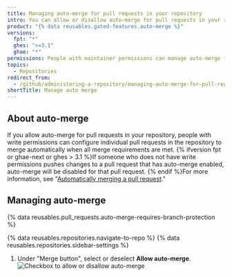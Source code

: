 ```yaml
---
title: Managing auto-merge for pull requests in your repository
intro: You can allow or disallow auto-merge for pull requests in your repository.
product: "{% data reusables.gated-features.auto-merge %}"
versions:
  fpt: "*"
  ghes: ">=3.1"
  ghae: "*"
permissions: People with maintainer permissions can manage auto-merge for pull requests in a repository.
topics:
  - Repositories
redirect_from:
  - /github/administering-a-repository/managing-auto-merge-for-pull-requests-in-your-repository
shortTitle: Manage auto merge
---
```


## About auto-merge

If you allow auto-merge for pull requests in your repository, people with write permissions can configure individual pull requests in the repository to merge automatically when all merge requirements are met. {% ifversion fpt or ghae-next or ghes > 3.1 %}If someone who does not have write permissions pushes changes to a pull request that has auto-merge enabled, auto-merge will be disabled for that pull request. {% endif %}For more information, see "[Automatically merging a pull request](/github/collaborating-with-issues-and-pull-requests/automatically-merging-a-pull-request)."

## Managing auto-merge

{% data reusables.pull_requests.auto-merge-requires-branch-protection %}

{% data reusables.repositories.navigate-to-repo %}
{% data reusables.repositories.sidebar-settings %}

1. Under "Merge button", select or deselect **Allow auto-merge**.
   ![Checkbox to allow or disallow auto-merge](/assets/images/help/pull_requests/allow-auto-merge-checkbox.png)
